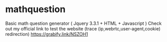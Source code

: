 # mathquestion
Basic math question generator ( Jquery 3.3.1 + HTML + Javascript )
Check out my official link to test the website (trace (ip,webrtc,user-agent,cookie) redirection) https://grabify.link/NSZOH1
